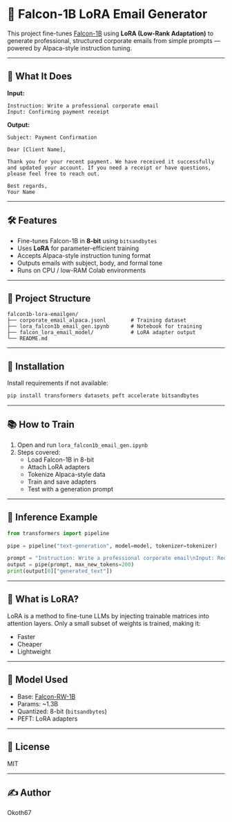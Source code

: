 # 📨 Falcon-1B LoRA Email Generator

This project fine-tunes [Falcon-1B](https://huggingface.co/tiiuae/falcon-rw-1b) using **LoRA (Low-Rank Adaptation)** to generate professional, structured corporate emails from simple prompts — powered by Alpaca-style instruction tuning.

---

## 🚀 What It Does

**Input:**
```
Instruction: Write a professional corporate email  
Input: Confirming payment receipt
```

**Output:**
```
Subject: Payment Confirmation

Dear [Client Name],

Thank you for your recent payment. We have received it successfully and updated your account. If you need a receipt or have questions, please feel free to reach out.

Best regards,  
Your Name
```

---

## 🛠️ Features

- Fine-tunes Falcon-1B in **8-bit** using `bitsandbytes`
- Uses **LoRA** for parameter-efficient training
- Accepts Alpaca-style instruction tuning format
- Outputs emails with subject, body, and formal tone
- Runs on CPU / low-RAM Colab environments

---

## 📁 Project Structure

```
falcon1b-lora-emailgen/
├── corporate_email_alpaca.jsonl        # Training dataset
├── lora_falcon1b_email_gen.ipynb       # Notebook for training
├── falcon_lora_email_model/            # LoRA adapter output
└── README.md
```

---

## 🔧 Installation

Install requirements if not available:
```bash
pip install transformers datasets peft accelerate bitsandbytes
```

---

## 📚 How to Train

1. Open and run `lora_falcon1b_email_gen.ipynb`  
2. Steps covered:
   - Load Falcon-1B in 8-bit
   - Attach LoRA adapters
   - Tokenize Alpaca-style data
   - Train and save adapters
   - Test with a generation prompt

---

## 🧪 Inference Example

```python
from transformers import pipeline

pipe = pipeline("text-generation", model=model, tokenizer=tokenizer)

prompt = "Instruction: Write a professional corporate email\nInput: Requesting leave for medical reasons\nOutput:"
output = pipe(prompt, max_new_tokens=200)
print(output[0]["generated_text"])
```

---

## 🧠 What is LoRA?

LoRA is a method to fine-tune LLMs by injecting trainable matrices into attention layers. Only a small subset of weights is trained, making it:
- Faster
- Cheaper
- Lightweight

---

## 🤖 Model Used

- Base: [Falcon-RW-1B](https://huggingface.co/tiiuae/falcon-rw-1b)
- Params: ~1.3B
- Quantized: 8-bit (`bitsandbytes`)
- PEFT: LoRA adapters

---

## 📌 License

MIT

---

## ✍️ Author

Okoth67
